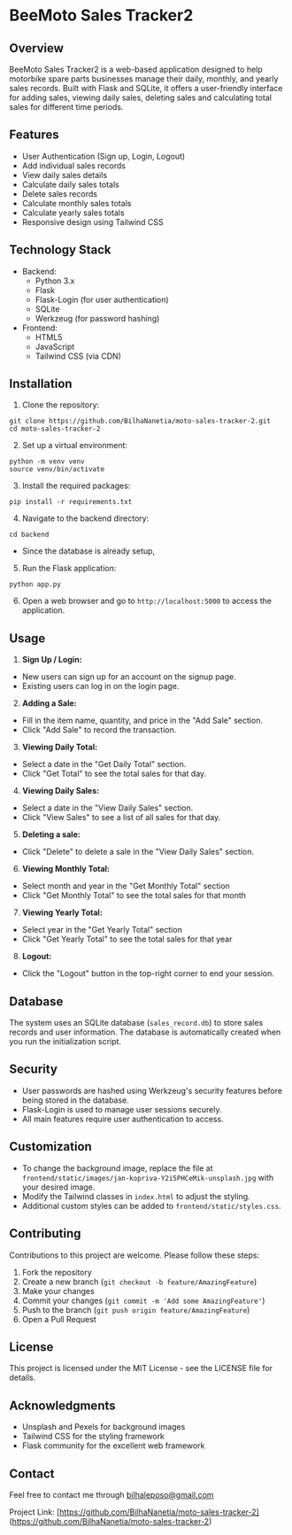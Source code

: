 # BeeMoto Sales Tracker2

## Overview

BeeMoto Sales Tracker2 is a web-based application designed to help motorbike spare parts businesses manage their daily, monthly, and yearly sales records. Built with Flask and SQLite, it offers a user-friendly interface for adding sales, viewing daily sales, deleting sales and calculating total sales for different time periods.

## Features

- User Authentication (Sign up, Login, Logout)
- Add individual sales records
- View daily sales details
- Calculate daily sales totals
- Delete sales records
- Calculate monthly sales totals
- Calculate yearly sales totals
- Responsive design using Tailwind CSS

## Technology Stack
- Backend:
  - Python 3.x
  - Flask
  - Flask-Login (for user authentication)
  - SQLite
  - Werkzeug (for password hashing)
- Frontend:
  - HTML5
  - JavaScript
  - Tailwind CSS (via CDN)

## Installation

1. Clone the repository:
``` console
git clone https://github.com/BilhaNanetia/moto-sales-tracker-2.git
cd moto-sales-tracker-2
```
2. Set up a virtual environment:
```console
python -m venv venv
source venv/bin/activate 
```
3. Install the required packages:
``` console
pip install -r requirements.txt
```
4. Navigate to the backend directory:
``` console
cd backend
```
- Since the database is already setup,

5. Run the Flask application:
``` console
python app.py
```
6. Open a web browser and go to `http://localhost:5000` to access the application.

## Usage
1. **Sign Up / Login:**
- New users can sign up for an account on the signup page.
- Existing users can log in on the login page.
2. **Adding a Sale:**
- Fill in the item name, quantity, and price in the "Add Sale" section.
- Click "Add Sale" to record the transaction.
3. **Viewing Daily Total:**
- Select a date in the "Get Daily Total" section.
- Click "Get Total" to see the total sales for that day.
4. **Viewing Daily Sales:**
- Select a date in the "View Daily Sales" section.
- Click "View Sales" to see a list of all sales for that day.
5. **Deleting a sale:**
- Click "Delete" to delete a sale in the "View Daily Sales" section.
6. **Viewing Monthly Total:**
- Select month and year in the "Get Monthly Total" section
- Click "Get Monthly Total" to see the total sales for that month
7. **Viewing Yearly Total:**
- Select year in the "Get Yearly Total" section
- Click "Get Yearly Total" to see the total sales for that year
8. **Logout:**
- Click the "Logout" button in the top-right corner to end your session.
## Database
The system uses an SQLite database (`sales_record.db`) to store sales records and user information. The database is automatically created when you run the initialization script.
## Security
- User passwords are hashed using Werkzeug's security features before being stored in the database.
- Flask-Login is used to manage user sessions securely.
- All main features require user authentication to access.
## Customization
- To change the background image, replace the file at `frontend/static/images/jan-kopriva-Y2i5PHCeMik-unsplash.jpg` with your desired image.
- Modify the Tailwind classes in `index.html` to adjust the styling.
- Additional custom styles can be added to `frontend/static/styles.css`.
## Contributing
Contributions to this project are welcome. Please follow these steps:
1. Fork the repository
2. Create a new branch (`git checkout -b feature/AmazingFeature`)
3. Make your changes
4. Commit your changes (`git commit -m 'Add some AmazingFeature'`)
5. Push to the branch (`git push origin feature/AmazingFeature`)
6. Open a Pull Request
## License
This project is licensed under the MIT License - see the LICENSE file for details.
## Acknowledgments
- Unsplash and Pexels for background images
- Tailwind CSS for the styling framework
- Flask community for the excellent web framework
## Contact
Feel free to contact me through  bilhaleposo@gmail.com

Project Link: [https://github.com/BilhaNanetia/moto-sales-tracker-2]   (https://github.com/BilhaNanetia/moto-sales-tracker-2)